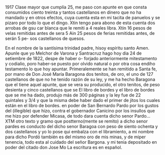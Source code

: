 1917
Clase mayor que cumplía 25, me paso con apunte en que consta consumidos ciento treinta y tantos castellanos en dinero que no ha mandado y en otros efectos, cuya cuenta esta en mi tacita de panuelos y se pizaro por todo lo
que el dingo.
Xtin tengo para abono de esta cuenta dos arrobas de gsu
car blanca que le remiti a 4 reales libra.
Xtin 16 pesos de velas remitidas antes de sera 5
Ain 25 pesos de ferias remitidas antes, de serán 5 pe- sos castellanos de quesos.

En el nombre de la santísima trinidad padre, hisoy espíritu santo Amen. Apunle que yo Melchor de Varona y Santracruz hago hoy dia 24 de setiembre de 1822, despe de haber o-
forjado anteriormente mitestamento y codialio, poro haber-se puesto por olvido natural o por otra cosa endiho testamento lo que hoy apuntar. Primeralemente se han remitido a Santa fe, por mano de
Don José María Baragona dos tenitos, de oro, el uno de 127 castellanos de que no he tenido razón de su ley, y me ha hecho Baragona que el tiene aquel apunte, que se vera su producido, el otro tenitos, de peso desienta y cinco castellanos que se
El libro de bordes y el libro de bordes que se me ha dado, produjo más de 300 páginas y la ley fue de 22 quintales y 3/4 y que la misma debe haber dado el primer de jitos los cuales están en el libro de bordes.
en poder de San Bernardo Pardo por los gustos del (illegible) que hizo, contra el gobernador Canicino por los insullos que me hizo por defender Micasa, de todo dara cuenta dicho senor Pardo...
XTM otro texto y gramo que postterno(mente se remito) a dicho senor pardes es conducto del dicho senor Baragoa con peso de siento ochenta y dos castellanos y yo lo pose
qui embalza con el libramiento, a mi nombre para dicho
Pordó también es del mismo oro de mis minas, y de miper
tenencia, todo esta al cuidado del señor Bargona.
y mi tenia depositado en poder del citado don Jose Mo
La escritura es en español.
